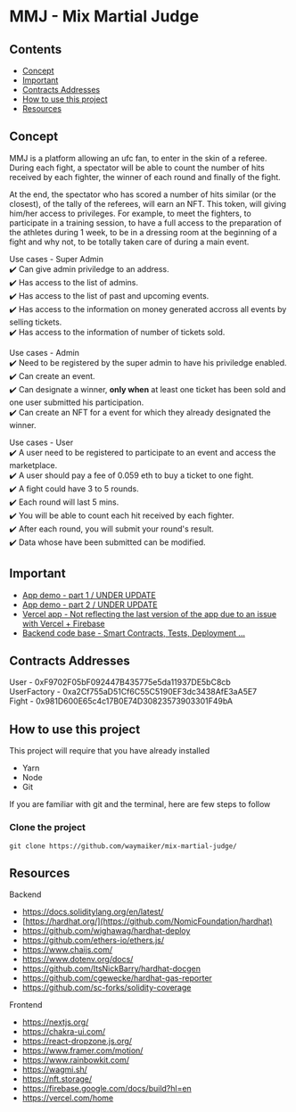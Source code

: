 # MMJ - Mix Martial Judge

## Contents
- [Concept](#concepts)
- [Important](#important)
- [Contracts Addresses](#contracts-addresses)
- [How to use this project](#how-to-use-this-project)
- [Resources](#resources)

## Concept
MMJ is a platform allowing an ufc fan, to enter in the skin of a referee.
During each fight, a spectator will be able to count the number of hits received by each fighter, the winner of each round and finally of the fight.

At the end, the spectator who has scored a number of hits similar (or the closest), of the tally of the referees, will earn an NFT. 
This token, will giving him/her access to privileges. For example, to meet the fighters, to participate in a training session, to have a full access to the preparation of the athletes during 1 week, to be in a dressing room at the beginning of a fight and why not, to be totally taken care of during a main event.

Use cases - Super Admin  
✔️ Can give admin priviledge to an address.  
✔️ Has access to the list of admins.  
✔️ Has access to the list of past and upcoming events.  
✔️ Has access to the information on money generated accross all events by selling tickets.  
✔️ Has access to the information of number of tickets sold. 

Use cases - Admin  
✔️ Need to be registered by the super admin to have his priviledge enabled.  
✔️ Can create an event.   
✔️ Can designate a winner, **only when** at least one ticket has been sold and one user submitted his participation.  
✔️ Can create an NFT for a event for which they already designated the winner.  

Use cases - User  
✔️ A user need to be registered to participate to an event and access the marketplace.  
✔️ A user should pay a fee of 0.059 eth to buy a ticket to one fight.  
✔️ A fight could have 3 to 5 rounds.  
✔️ Each round will last 5 mins.  
✔️ You will be able to count each hit received by each fighter.  
✔️ After each round, you will submit your round's result.  
✔️ Data whose have been submitted can be modified.  


## Important

- [App demo - part 1 / UNDER UPDATE]()
- [App demo - part 2 / UNDER UPDATE]()
- [Vercel app - Not reflecting the last version of the app due to an issue with Vercel + Firebase](https://mix-martial-judge.vercel.app/)
- [Backend code base - Smart Contracts, Tests, Deployment ...](https://github.com/waymaiker/mix-martial-judge/tree/master/backend)

## Contracts Addresses
User - 0xF9702F05bF092447B435775e5da11937DE5bC8cb  
UserFactory - 0xa2Cf755aD51Cf6C55C5190EF3dc3438AfE3aA5E7  
Fight - 0x981D600E65c4c17B0E74D30823573903301F49bA  

## How to use this project
This project will require that you have already installed
* Yarn
* Node
* Git

If you are familiar with git and the terminal, here are few steps to follow

### Clone the project
```shell
git clone https://github.com/waymaiker/mix-martial-judge/
```

## Resources
Backend
* https://docs.soliditylang.org/en/latest/
* [https://hardhat.org/](https://github.com/NomicFoundation/hardhat)
* https://github.com/wighawag/hardhat-deploy
* https://github.com/ethers-io/ethers.js/
* https://www.chaijs.com/
* https://www.dotenv.org/docs/
* https://github.com/ItsNickBarry/hardhat-docgen
* https://github.com/cgewecke/hardhat-gas-reporter
* https://github.com/sc-forks/solidity-coverage

Frontend
* https://nextjs.org/
* https://chakra-ui.com/
* https://react-dropzone.js.org/
* https://www.framer.com/motion/
* https://www.rainbowkit.com/
* https://wagmi.sh/
* https://nft.storage/
* https://firebase.google.com/docs/build?hl=en
* https://vercel.com/home

